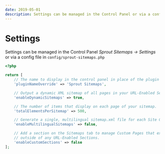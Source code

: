```yaml
---
date: 2019-05-01
description: Settings can be managed in the Control Panel or via a config file in config/sprout-sitemaps.php
---
```


# Settings

Settings can be managed in the Control Panel _Sprout Sitemaps → Settings_ or via a config file in `config/sprout-sitemaps.php`

``` php
<?php

return [
    // The name to display in the control panel in place of the plugin name
    'pluginNameOverride' => 'Sprout Sitemaps',

    // Output a dynamic XML sitemap of all pages in your URL-Enabled Sections.
    'enableDynamicSitemaps' => true,

    // The number of items that display on each page of your sitemap.
    'totalElementsPerSitemap' => 500,

    // Generate a single, multilingual sitemap.xml file for each Site Group.
    'enableMultilingualSitemaps' => false,

    // Add a section on the Sitemaps tab to manage Custom Pages that exist
    // outside of any URL-Enabled Sections.
    'enableCustomSections' => false
];
```